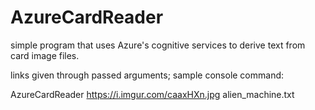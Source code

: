 # AzureCardReader
simple program that uses Azure's cognitive services to derive text from card image files.

links given through passed arguments; sample console command:

AzureCardReader https://i.imgur.com/caaxHXn.jpg alien_machine.txt
